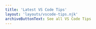 ```yaml
---
title: 'Latest VS Code Tips'
layout: 'layouts/vscode-tips.njk'
archiveButtonText: See all VS Code Tips
---
```

